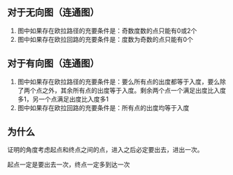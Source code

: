 ## 对于无向图（连通图）
1. 图中如果存在欧拉路径的充要条件是：奇数度数的点只能有0或2个
2. 图中如果存在欧拉回路的充要条件是：度数为奇数的点只能有0个

## 对于有向图（连通图）

1. 图中如果存在欧拉路径的充要条件是：要么所有点的出度都等于入度，要么除了两个点之外，其余所有点的出度等于入度。剩余两个点一个满足出度比入度多1，另一个点满足出度比入度多1
2. 图中如果存在欧拉回路的充要条件是：所有点的出度均等于入度

## 为什么

证明的角度考虑起点和终点之间的点，进入之后必定要出去，进出一次。

起点一定是要出去一次，终点一定多到达一次

